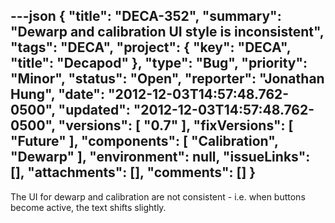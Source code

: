 ---json
{
  "title": "DECA-352",
  "summary": "Dewarp and calibration UI style is inconsistent",
  "tags": "DECA",
  "project": {
    "key": "DECA",
    "title": "Decapod"
  },
  "type": "Bug",
  "priority": "Minor",
  "status": "Open",
  "reporter": "Jonathan Hung",
  "date": "2012-12-03T14:57:48.762-0500",
  "updated": "2012-12-03T14:57:48.762-0500",
  "versions": [
    "0.7"
  ],
  "fixVersions": [
    "Future"
  ],
  "components": [
    "Calibration",
    "Dewarp"
  ],
  "environment": null,
  "issueLinks": [],
  "attachments": [],
  "comments": []
}
---
The UI for dewarp and calibration are not consistent - i.e. when buttons become active, the text shifts slightly.&#x20;

        